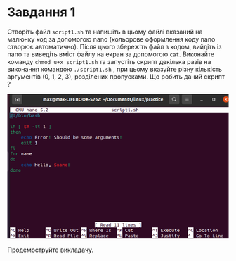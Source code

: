# Завдання 1

Створіть файл `script1.sh` та напишіть в цьому файлі вказаний на малюнку код за допомогою nano (кольорове оформлення коду nano створює автоматично). Після цього збережіть файл з кодом, вийдіть із nano та виведіть вміст файлу на екран за допомогою `cat`. Виконайте команду `chmod u+x script1.sh` та запустіть скрипт декілька разів на виконання командою `./script1.sh` , при цьому вказуйте різну кількість аргументів (0, 1, 2, 3), розділених пропусками. Що робить даний скрипт ? 

![nano](./nano.png)

Продемоструйте викладачу.
